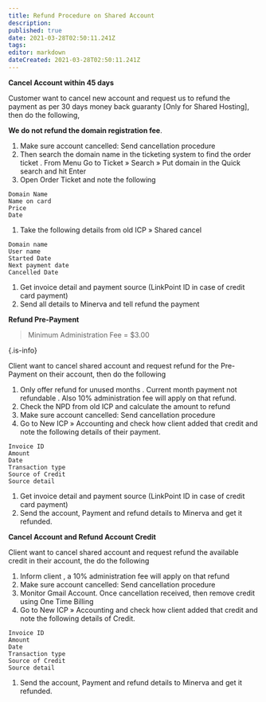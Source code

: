 ```yaml
---
title: Refund Procedure on Shared Account
description: 
published: true
date: 2021-03-28T02:50:11.241Z
tags: 
editor: markdown
dateCreated: 2021-03-28T02:50:11.241Z
---
```


**Cancel Account within 45 days**

Customer want to cancel new account and request us to refund the payment as per 30 days money back guaranty [Only for Shared Hosting], then do the following,

**We do not refund the domain registration fee**.

1. Make sure account cancelled:  Send cancellation procedure
1. Then search the domain name in the ticketing system to find the order ticket . From Menu Go to Ticket » Search » Put domain in the Quick search and hit Enter
1. Open Order Ticket and note the following  

```
Domain Name
Name on card
Price
Date
```

1. Take the following details from old ICP » Shared cancel 

```
Domain name
User name
Started Date
Next payment date
Cancelled Date 
```

1. Get invoice detail and payment source (LinkPoint ID in case of credit card payment)
1. Send all details to Minerva and tell refund the payment

**Refund Pre-Payment**

> Minimum Administration Fee = $3.00

{.is-info}

Client want to cancel shared account and request refund for the Pre-Payment on their account, then do the following

1. Only offer refund for unused months . Current month payment not refundable . Also 10% administration fee will apply on that refund.
1. Check the NPD from old ICP and calculate the amount to refund
1. Make sure account cancelled:  Send cancellation procedure
1. Go to New ICP » Accounting and check how client added that credit and note the following details of their payment. 
```
Invoice ID
Amount
Date
Transaction type
Source of Credit
Source detail
```
1. Get invoice detail and payment source (LinkPoint ID in case of credit card payment)
1. Send the account, Payment and refund details to Minerva and get it refunded.

**Cancel Account and Refund Account Credit**

Client want to cancel shared account and request refund the available credit in their account, the do the following

1. Inform client , a 10% administration fee will apply on that refund
1. Make sure account cancelled:  Send cancellation procedure
1. Monitor Gmail Account. Once cancellation received, then remove credit using One Time Billing
1. Go to New ICP » Accounting and check how client added that credit and note the following details of Credit. 

```
Invoice ID
Amount
Date
Transaction type
Source of Credit
Source detail
```

1. Send the account, Payment and refund details to Minerva and get it refunded.

